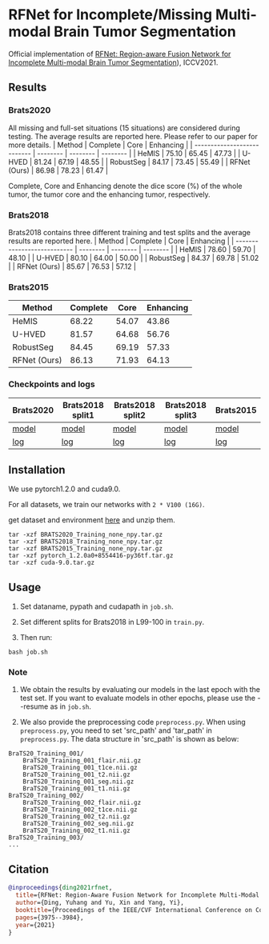 # RFNet for Incomplete/Missing Multi-modal Brain Tumor Segmentation
Official implementation of [RFNet: Region-aware Fusion Network for Incomplete Multi-modal Brain Tumor Segmentation](https://openaccess.thecvf.com/content/ICCV2021/papers/Ding_RFNet_Region-Aware_Fusion_Network_for_Incomplete_Multi-Modal_Brain_Tumor_Segmentation_ICCV_2021_paper.pdf)), ICCV2021.

## Results
### Brats2020

All missing and full-set situations (15 situations) are considered during testing. The average results are reported here. Please refer to our paper for more details.
| Method                      | Complete | Core | Enhancing | 
| --------------------------- | -------- | -------- | -------- |
| HeMIS                       |  75.10   |  65.45   |  47.73   |
| U-HVED                      |  81.24   |  67.19   |  48.55   | 
| RobustSeg                   |  84.17   |  73.45   |  55.49   |
| RFNet (Ours)                |  86.98   |  78.23   |  61.47   | 

Complete, Core and Enhancing denote the dice score (%) of the whole tumor, the tumor core and the enhancing tumor, respectively.

### Brats2018

Brats2018 contains three different training and test splits and the average results are reported here.
| Method                      | Complete | Core | Enhancing | 
| --------------------------- | -------- | -------- | -------- |
| HeMIS                       |  78.60   |  59.70   |  48.10   |
| U-HVED                      |  80.10   |  64.00   |  50.00   | 
| RobustSeg                   |  84.37   |  69.78   |  51.02   |
| RFNet (Ours)                |  85.67   |  76.53   |  57.12   | 

### Brats2015
| Method                      | Complete | Core | Enhancing | 
| --------------------------- | -------- | -------- | -------- |
| HeMIS                       |  68.22   |  54.07   |  43.86   |
| U-HVED                      |  81.57   |  64.68   |  56.76   | 
| RobustSeg                   |  84.45   |  69.19   |  57.33   |
| RFNet (Ours)                |  86.13    |  71.93  |  64.13   | 

### Checkpoints and logs
| Brats2020 | Brats2018 split1 | Brats2018 split2 | Brats2018 split3 | Brats2015 |
|--------------------------- | -------- | -------- | -------- | -------- | 
|[model](https://drive.google.com/file/d/1jK9KAaWfXXBpn3NlGBkn9NxrqSHu-rYG/view?usp=sharing) | [model](https://drive.google.com/file/d/1fEMQ_BZoOcrqDiKKqb9A6-WDibz91h5p/view?usp=sharing) | [model](https://drive.google.com/file/d/1Lg9iSvl0vYY6djuEozkJdAlm36REjdJX/view?usp=sharing) | [model](https://drive.google.com/file/d/17NHjTB3AKqWXxLvzXTHOjO_0tRdOGGp_/view?usp=sharing) | [model](https://drive.google.com/file/d/1TXKJM9-tkt60K7tDYIhMy-UUzQ1XQFA6/view?usp=sharing) |
|[log](https://github.com/dyh127/RFNet/blob/main/logs/Brats2020.log) | [log](https://github.com/dyh127/RFNet/blob/main/logs/Brats2018_split1.log) | [log](https://github.com/dyh127/RFNet/blob/main/logs/Brats2018_split2.log) | [log](https://github.com/dyh127/RFNet/blob/main/logs/Brats2018_split3.log) | [log](https://github.com/dyh127/RFNet/blob/main/logs/Brats2015.log) |


## Installation
We use pytorch1.2.0 and cuda9.0.

For all datasets, we train our networks with ```2 * V100 (16G)```. 

get dataset and environment [here](https://drive.google.com/drive/folders/1AwLwGgEBQwesIDTlWpubbwqxxd8brt5A?usp=sharing) and unzip them.
```
tar -xzf BRATS2020_Training_none_npy.tar.gz
tar -xzf BRATS2018_Training_none_npy.tar.gz
tar -xzf BRATS2015_Training_none_npy.tar.gz
tar -xzf pytorch_1.2.0a0+8554416-py36tf.tar.gz
tar -xzf cuda-9.0.tar.gz
```

## Usage
1. Set dataname, pypath and cudapath in ```job.sh```.

2. Set different splits for Brats2018 in L99-100 in ```train.py```.

3. Then run:
```
bash job.sh
```

### Note
1. We obtain the results by evaluating our models in the last epoch with the test set. If you want to evaluate models in other epochs, please use the --resume as in ```job.sh```.

2. We also provide the preprocessing code ```preprocess.py```. When using ```preprocess.py```, you need to set 'src_path' and 'tar_path' in ```preprocess.py```. The data structure in 'src_path' is shown as below:
```
BraTS20_Training_001/
    BraTS20_Training_001_flair.nii.gz
    BraTS20_Training_001_t1ce.nii.gz
    BraTS20_Training_001_t2.nii.gz
    BraTS20_Training_001_seg.nii.gz
    BraTS20_Training_001_t1.nii.gz
BraTS20_Training_002/
    BraTS20_Training_002_flair.nii.gz
    BraTS20_Training_002_t1ce.nii.gz
    BraTS20_Training_002_t2.nii.gz
    BraTS20_Training_002_seg.nii.gz
    BraTS20_Training_002_t1.nii.gz
BraTS20_Training_003/
...
```


## Citation
```bibtex
@inproceedings{ding2021rfnet,
  title={RFNet: Region-Aware Fusion Network for Incomplete Multi-Modal Brain Tumor Segmentation},
  author={Ding, Yuhang and Yu, Xin and Yang, Yi},
  booktitle={Proceedings of the IEEE/CVF International Conference on Computer Vision},
  pages={3975--3984},
  year={2021}
}
```
